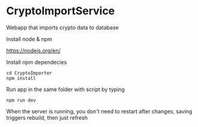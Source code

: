 # CryptoImportService

Webapp that imports crypto data to database

Install node & npm

https://nodejs.org/en/

Install npm dependecies
```
cd CryptoImporter
npm install
```

Run app in the same folder with script by typing
```
npm run dev
```

When the server is running, you don't need to restart after changes, saving triggers rebuild, then just refresh
